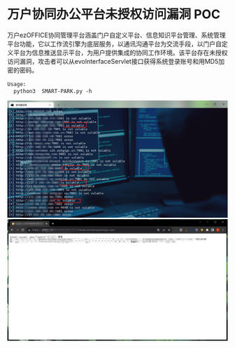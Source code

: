 #  万户协同办公平台未授权访问漏洞 POC
万户ezOFFICE协同管理平台涵盖门户自定义平台、信息知识平台管理、系统管理平台功能，它以工作流引擎为底层服务，以通讯沟通平台为交流手段，以门户自定义平台为信息推送显示平台，为用户提供集成的协同工作环境。该平台存在未授权访问漏洞，攻击者可以从evoInterfaceServlet接口获得系统登录账号和用MD5加密的密码。
```
Usage:
  python3  SMART-PARK.py -h
```
![示例](https://github.com/gallopsec/WH-ezOFFICE/blob/main/poc.png)
![示例](https://github.com/gallopsec/WH-ezOFFICE/blob/main/test.png)
